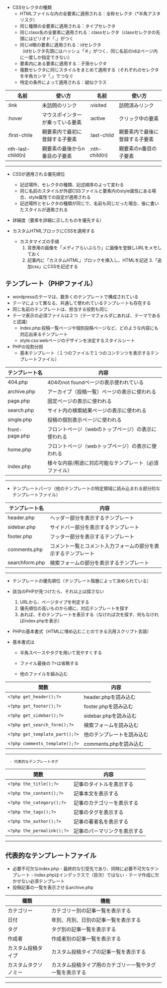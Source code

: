 ﻿   - CSSセレクタの種類
      - HTMLファイルな内の全要素に適用される：全称セレクタ（*半角アスタリスク）
      - 同じ種類の全要素に適用される：タイプセレクタ
      - 同じclass名の全要素に適用される：classセレクタ（classセレクタの先頭にはピリオド「.」がつく
      - 同じid眼の要素に適用される：idセレクタ  
       （idセレクタ先頭にはハッシュ「＃」がつく、同じ名前のidはページ内に一度しか指定できない）
      - 要素内にある要素に適用する：子孫セレクタ
      - 複数セレクタに同じスタイルをまとめて適用する（それぞれのセレクタを半角カンマ「,」でつなぐ
      - 特定の条件によって適用される：疑似クラス

| 名前 | 使い方 | 名前 | 使い方 |
|---|---|---|---|
| :link | 未訪問のリンク | :visited | 訪問済みリンク |
| :hover | マウスポインターが乗っている要素 | :active | クリック中の要素 |
| :first-chile | 親要素内で最初に登録する子要素 | :last-child | 親要素内で最後に登録する子要素 |
| nth-last-child(n) | 親要素の最後からn番目の子要素 | :nth-child(n) | 親要素のn番目の子要素 |

---

   - CSSが適用される優先順位
      - 記述場所、セレクタの種類、記述順序のよって変わる
      - 同じ名前のスタイルが外部CSSファイルと要素内のstyle属性にある場合、style属性での設定が適用される
      - 記述場所とセレクタの種類が同じで、名前も同じだった場合、後に書いたスタイルが適用される
 
   - 詳細度（要素を詳細に示したものを優先する）

   - カスタムHTMLブロックにCSSを適用する
      - カスタマイズの手順
         1. 背景用の画像を「メディアらいぶらり」に画像を登録しURLをメモしておく
         2. 記事内に「カスタムHTML」ブロックを挿入し、HTMLを記述
         3.「追加css」にCSSを記述する

## テンプレート（PHPファイル）
   - wordpressのテーマは、数多くのテンプレートで構成されている
   - テーマによって異なる、共通して使われているテンプレートも存在する
   - 同じ名前のテンプレートは、担当する役割も同じ
   - テーマ表示の必須ファイルは２つ（テーマフォルダにあれば、テーマであると認識）
      - index.php:投稿一覧ページや個別投稿ページなど、どのような内容にも対応出来るテンプレート
      - style.css:webページのデザインを決定するスタイルシート
   - PHPの役割分担
      - 基本テンプレート（１つのファイルで１つのコンテンツを表示するテンプレートファイル）

| テンプレート名 | 内容 | 
|---|---|
| 404.php | 404のnot foundページの表示使われている | 
| archive.php | アーカイブ（投稿一覧）ページの表示に使われる |
| page.php | 固定ページの表示に使われる |
| search.php | サイト内の検索結果ページの表示に使われる |
| single.php | 投稿の個別表示ページに使われる |
| front-page.php | フロントページ（webのトップページ）の表示に使われる |
| home.php | フロントページ（webトップページ）の表示に使われる |
| index.php | 様々な内容/用途に対応可能なテンプレート（必須ファイル）|

---

   - テンプレートパーツ（他のテンプレートの特定領域に読み込まれる部分的なテンプレートファイル）       

| テンプレート名 | 内容 | 
|---|---|
| header.php | ヘッダー部分を表示するテンプレート | 
| sidebar.php | サイドバー部分を表示するテンプレート |
| footer.php | フッター部分を表示するテンプレート |
| comments.php | コメント一覧とコメント入力フォームの部分を表示するテンプレート |
| searchform.php | 検索フォームの部分を表示するテンプレート |

---

   - テンプレートの優先順位（テンプレート階層によって決められている）
   - 該当のPHPが見つけたら、それ以上は探さない
      1. URLから、ページタイプを判定する
      2. 優先順位の高いものから順に、対応テンプレートを探す
      3. あれば、そのテンプレートを表示する（なければ次を探す、何もなければindex.phpを表示）

   - PHPの基本書式（HTMLに埋め込むことのできる汎用スクリプト言語）
   - 基本書式は <?php……?>
      - 半角スペースやタグを用いて見やすくする
      - ファイル最後の ?>は省略する  

      - 他のファイルを組み込む

| 関数 | 内容 | 
|---|---|
| `<?php get_header();?>` | header.phpを読み込む | 
| `<?php get_footer();?>` | footer.phpを読み込む |
| `<?php get_sidebar();?>` | sidebar.phpを読み込む |
| `<?php get_search_form();?>` | 検索フォームを読み込む |
| `<?php get_template_part();?>` | 他のテンプレートを読み込む |
| `<?php comments_template();?>` | comments.phpを読み込む |

---
 
      - 代表的なテンプレートタグ

| 関数 | 内容 | 
|---|---|
| `<?php the_title();?>` | 記事のタイトルを表示する | 
| `<?php the_content();?>` | 記事本文を表示する |
| `<?php the_category();?>` | 記事のカテゴリーを表示する |
| `<?php the_tags();?>` | 記事のタグを表示する |
| `<?php the_author();?>` | 記事の著者名を表示する |
| `<?php the_permalink();?>` | 記事のパーマリンクを表示する |

---

## 代表的なテンプレートファイル
   - 必要不可欠なindex.php
	- 最終的な引受先であり、同時に必要不可欠なテンプレート
	- index.phpはインデックスで（目次）ではない
	- テーマ作成に欠かせない必須テンプレート
   - 投稿記事の一覧を表示させるarchive.php


| 種類 | 機能 | 
|---|---|
| カテゴリー | カテゴリー別の記事一覧を表示する | 
| 日付 | 年別、月別、日別の記事一覧を表示する |
| タグ | タグ別の記事一覧を表示する |
| 作成者 | 作成者別の記事一覧を表示する |
| カスタム投稿タイプ | カスタム投稿タイプの記事一覧を表示する |
| カスタムタクソノミー | カスタム投稿タイプ用のカテゴリー一覧やタグ一覧を表示する |

---




















